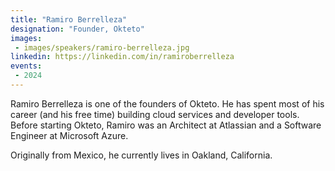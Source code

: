 ```yaml
---
title: "Ramiro Berrelleza"
designation: "Founder, Okteto"
images:
 - images/speakers/ramiro-berrelleza.jpg
linkedin: https://linkedin.com/in/ramiroberrelleza
events:
 - 2024
---
```


Ramiro Berrelleza is one of the founders of Okteto. He has spent most of his career (and his free time) building cloud services and developer tools. Before starting Okteto, Ramiro was an Architect at Atlassian and a Software Engineer at Microsoft Azure. 
 
 
 
 Originally from Mexico, he currently lives in Oakland, California.